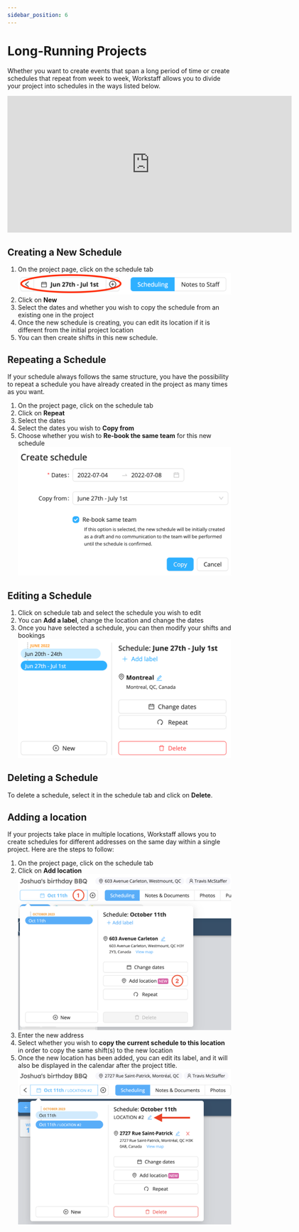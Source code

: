 ```yaml
---
sidebar_position: 6
---
```


# Long-Running Projects

Whether you want to create events that span a long period of time or create schedules that repeat from week to week, Workstaff allows you to divide your project into schedules in the ways listed below.

<iframe width="640" height="308" src="https://www.loom.com/embed/766b36a9fcee4754b9cb989fc87edd83" frameborder="0" webkitallowfullscreen mozallowfullscreen allowfullscreen></iframe>

## Creating a New Schedule 
1. On the project page, click on the schedule tab
   ![img_6.png](Images/img_6.png)
2. Click on **New**
3. Select the dates and whether you wish to copy the schedule from an existing one in the project
4. Once the new schedule is creating, you can edit its location if it is different from the initial project location
5. You can then create shifts in this new schedule.

## Repeating a Schedule 
If your schedule always follows the same structure, you have the possibility to repeat a schedule you have already created in the project as many times as you want. 
1. On the project page, click on the schedule tab
2. Click on **Repeat**
3. Select the dates
4. Select the dates you wish to **Copy from**
5. Choose whether you wish to **Re-book the same team** for this new schedule 
   ![img_7.png](Images/img_7.png)

## Editing a Schedule
1. Click on schedule tab and select the schedule you wish to edit 
2. You can **Add a label**, change the location and change the dates
3. Once you have selected a schedule, you can then modify your shifts and bookings
   ![](Images/img_5.png)

## Deleting a Schedule
To delete a schedule, select it in the schedule tab and click on **Delete**.  

## Adding a location
If your projects take place in multiple locations, Workstaff allows you to create schedules for different addresses on the same day within a single project. 
Here are the steps to follow: 
1. On the project page, click on the schedule tab
2. Click on **Add location**
![Adding a location](Images/add-location-1.png)
3. Enter the new address
4. Select whether you wish to **copy the current schedule to this location** in order to copy the same shift(s) to the new location
5. Once the new location has been added, you can edit its label, and it will also be displayed in the calendar after the project title.
![Adding a location](Images/add-location-2.png)



